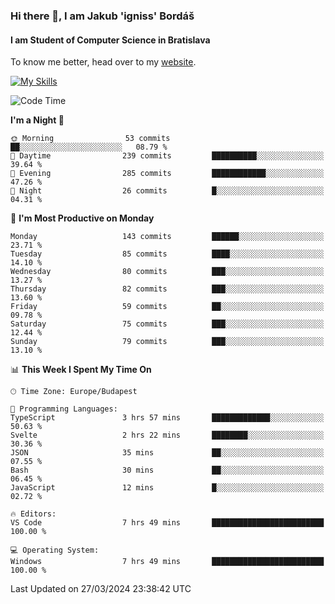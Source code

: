 ### Hi there 👋, I am Jakub 'igniss' Bordáš

#### I am Student of Computer Science in Bratislava
To know me better, head over to my [website](https://bordas.sk).

[![My Skills](https://skillicons.dev/icons?i=js,html,css,figma,svelte,java,kotlin,python,postgresql,typescript,nest,nodejs)](https://bordas.sk)


<!--START_SECTION:waka-->
![Code Time](http://img.shields.io/badge/Code%20Time-1%2C449%20hrs%2052%20mins-blue)

**I'm a Night 🦉** 

```text
🌞 Morning                53 commits          ██░░░░░░░░░░░░░░░░░░░░░░░   08.79 % 
🌆 Daytime                239 commits         ██████████░░░░░░░░░░░░░░░   39.64 % 
🌃 Evening                285 commits         ████████████░░░░░░░░░░░░░   47.26 % 
🌙 Night                  26 commits          █░░░░░░░░░░░░░░░░░░░░░░░░   04.31 % 
```
📅 **I'm Most Productive on Monday** 

```text
Monday                   143 commits         ██████░░░░░░░░░░░░░░░░░░░   23.71 % 
Tuesday                  85 commits          ████░░░░░░░░░░░░░░░░░░░░░   14.10 % 
Wednesday                80 commits          ███░░░░░░░░░░░░░░░░░░░░░░   13.27 % 
Thursday                 82 commits          ███░░░░░░░░░░░░░░░░░░░░░░   13.60 % 
Friday                   59 commits          ██░░░░░░░░░░░░░░░░░░░░░░░   09.78 % 
Saturday                 75 commits          ███░░░░░░░░░░░░░░░░░░░░░░   12.44 % 
Sunday                   79 commits          ███░░░░░░░░░░░░░░░░░░░░░░   13.10 % 
```


📊 **This Week I Spent My Time On** 

```text
🕑︎ Time Zone: Europe/Budapest

💬 Programming Languages: 
TypeScript               3 hrs 57 mins       █████████████░░░░░░░░░░░░   50.63 % 
Svelte                   2 hrs 22 mins       ████████░░░░░░░░░░░░░░░░░   30.36 % 
JSON                     35 mins             ██░░░░░░░░░░░░░░░░░░░░░░░   07.55 % 
Bash                     30 mins             ██░░░░░░░░░░░░░░░░░░░░░░░   06.45 % 
JavaScript               12 mins             █░░░░░░░░░░░░░░░░░░░░░░░░   02.72 % 

🔥 Editors: 
VS Code                  7 hrs 49 mins       █████████████████████████   100.00 % 

💻 Operating System: 
Windows                  7 hrs 49 mins       █████████████████████████   100.00 % 
```


 Last Updated on 27/03/2024 23:38:42 UTC
<!--END_SECTION:waka-->
